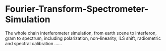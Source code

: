 # Fourier-Transform-Spectrometer-Simulation
The whole chain interferometer simulation, from earth scene to interferon, gram to spectrum, including polarization, non-linearity, ILS shift, radiometric and spectral calibration ......
